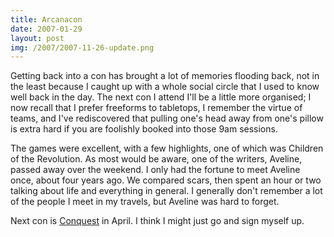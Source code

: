 ```yaml
---
title: Arcanacon
date: 2007-01-29
layout: post
img: /2007/2007-11-26-update.png
---
```


Getting back into a con has brought a lot of memories flooding back, not in the least because I caught up with a whole social circle that I used to know well back in the day. The next con I attend I'll be a little more organised; I now recall that I prefer freeforms to tabletops, I remember the virtue of teams, and I've rediscovered that pulling one's head away from one's pillow is extra hard if you are foolishly booked into those 9am sessions.

The games were excellent, with a few highlights, one of which was Children of the Revolution. As most would be aware, one of the writers, Aveline, passed away over the weekend. I only had the fortune to meet Aveline once, about four years ago. We compared scars, then spent an hour or two talking about life and everything in general. I generally don't remember a lot of the people I meet in my travels, but Aveline was hard to forget.

Next con is <a href="www.conquest.asn.au">Conquest</a> in April. I think I might just go and sign myself up.
